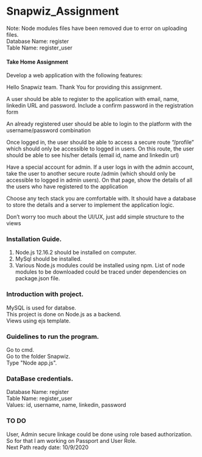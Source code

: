 # Snapwiz_Assignment

Note: Node modules files have been removed due to error on uploading files. <br>
      Database Name: register <br>
      Table Name: register_user <br>

#### Take Home Assignment
Develop a web application with the following features:

Hello Snapwiz team. Thank You for providing this assignment. 

A user should be able to register to the application with email, name, linkedin URL and password. Include a confirm password in the registration form

An already registered user should be able to login to the platform with the username/password combination

Once logged in, the user should be able to access a secure route “/profile” which should only be accessible to logged in users. On this route, the user should be able to see his/her details (email id, name and linkedin url)

Have a special account for admin. If a user logs in with the admin account, take the user to another secure route /admin (which should only be accessible to logged in admin users). On that page, show the details of all the users who have registered to the application


Choose any tech stack you are comfortable with. It should have a database to store the details and a server to implement the application logic.

Don’t worry too much about the UI/UX, just add simple structure to the views

### Installation Guide.
1) Node.js 12.16.2 should be installed on computer. <br>
2) MySql should be installed. <br>
3) Various Node.js modules could be installed using npm. List of node modules to be downloaded could be traced under dependencies on package.json file. <br>

### Introduction with project.
MySQL is used for databse. <br>
This project is done on Node.js as a backend. <br>
Views using ejs template. <br>

### Guidelines to run the program.
Go to cmd.  <br>
Go to the folder Snapwiz. <br>
Type "Node app.js". <br>

### DataBase credentials.
Database Name: register <br>
Table Name: register_user <br>
Values: id, username, name, linkedin, password <br>
### TO DO
User, Admin secure linkage could be done using role based authorization. So for that I am working on Passport and User Role. <br>
Next Path ready date: 10/9/2020 <br>
